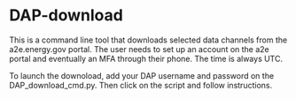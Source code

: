 # DAP-download
This is a command line tool that downloads selected data channels from the a2e.energy.gov portal. The user needs to set up an account on the a2e portal and eventually an MFA through their phone. The time is always UTC.

To launch the downoload, add your DAP username and password on the DAP_download_cmd.py. Then click on the script and follow instructions.
